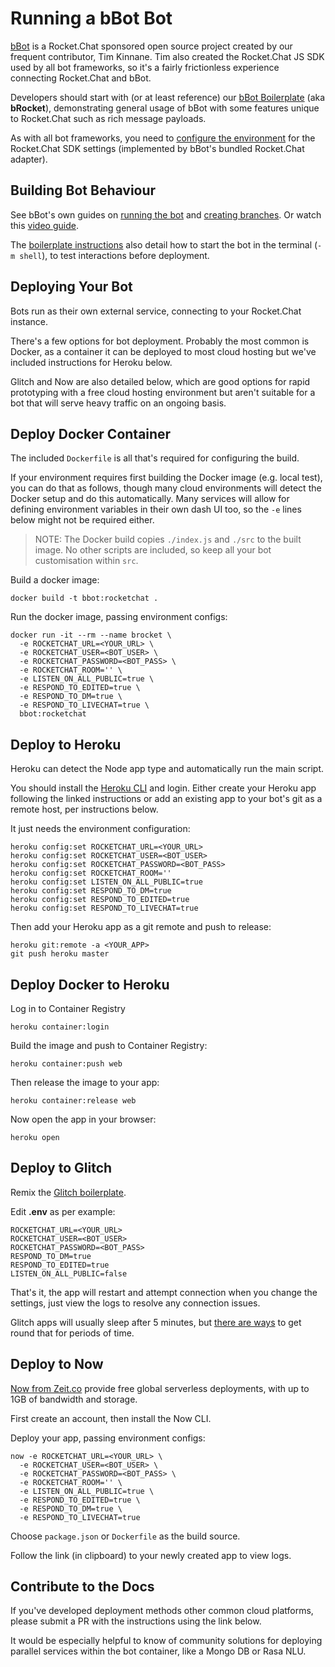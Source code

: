 # Running a bBot Bot

[bBot](http://bbot.chat) is a Rocket.Chat sponsored open source project created by our frequent contributor, Tim Kinnane. Tim also created the Rocket.Chat JS SDK used by all bot frameworks, so it's a fairly frictionless experience connecting Rocket.Chat and bBot.

Developers should start with \(or at least reference\) our [bBot Boilerplate](https://github.com/Amazebot/bbot-rocketchat-boilerplate) \(aka **bRocket**\), demonstrating general usage of bBot with some features unique to Rocket.Chat such as rich message payloads.

As with all bot frameworks, you need to [configure the environment](../configure-bot-environment.md) for the Rocket.Chat SDK settings \(implemented by bBot's bundled Rocket.Chat adapter\).

## Building Bot Behaviour

See bBot's own guides on [running the bot](http://bbot.chat/docs/core) and [creating branches](http://bbot.chat/docs/path). Or watch this [video guide](https://www.youtube.com/watch?v=vhRVFBiwJEA).

The [boilerplate instructions](https://github.com/Amazebot/bbot-rocketchat-boilerplate) also detail how to start the bot in the terminal \(`-m shell`\), to test interactions before deployment.

## Deploying Your Bot

Bots run as their own external service, connecting to your Rocket.Chat instance.

There's a few options for bot deployment. Probably the most common is Docker, as a container it can be deployed to most cloud hosting but we've included instructions for Heroku below.

Glitch and Now are also detailed below, which are good options for rapid prototyping with a free cloud hosting environment but aren't suitable for a bot that will serve heavy traffic on an ongoing basis.

## Deploy Docker Container

The included `Dockerfile` is all that's required for configuring the build.

If your environment requires first building the Docker image \(e.g. local test\), you can do that as follows, though many cloud environments will detect the Docker setup and do this automatically. Many services will allow for defining environment variables in their own dash UI too, so the `-e` lines below might not be required either.

> NOTE: The Docker build copies `./index.js` and `./src` to the built image. No other scripts are included, so keep all your bot customisation within `src`.

Build a docker image:

```text
docker build -t bbot:rocketchat .
```

Run the docker image, passing environment configs:

```text
docker run -it --rm --name brocket \
  -e ROCKETCHAT_URL=<YOUR_URL> \
  -e ROCKETCHAT_USER=<BOT_USER> \
  -e ROCKETCHAT_PASSWORD=<BOT_PASS> \
  -e ROCKETCHAT_ROOM='' \
  -e LISTEN_ON_ALL_PUBLIC=true \
  -e RESPOND_TO_EDITED=true \
  -e RESPOND_TO_DM=true \
  -e RESPOND_TO_LIVECHAT=true \
  bbot:rocketchat
```

## Deploy to Heroku

Heroku can detect the Node app type and automatically run the main script.

You should install the [Heroku CLI](https://devcenter.heroku.com/articles/heroku-cli) and login. Either create your Heroku app following the linked instructions or add an existing app to your bot's git as a remote host, per instructions below.

It just needs the environment configuration:

```text
heroku config:set ROCKETCHAT_URL=<YOUR_URL>
heroku config:set ROCKETCHAT_USER=<BOT_USER>
heroku config:set ROCKETCHAT_PASSWORD=<BOT_PASS>
heroku config:set ROCKETCHAT_ROOM=''
heroku config:set LISTEN_ON_ALL_PUBLIC=true
heroku config:set RESPOND_TO_DM=true
heroku config:set RESPOND_TO_EDITED=true
heroku config:set RESPOND_TO_LIVECHAT=true
```

Then add your Heroku app as a git remote and push to release:

```text
heroku git:remote -a <YOUR_APP>
git push heroku master
```

## Deploy Docker to Heroku

Log in to Container Registry

```text
heroku container:login
```

Build the image and push to Container Registry:

```text
heroku container:push web
```

Then release the image to your app:

```text
heroku container:release web
```

Now open the app in your browser:

```text
heroku open
```

## Deploy to Glitch

Remix the [Glitch boilerplate](https://glitch.com/edit/#!/remix/bbot-rocketchat-boilerplate).

Edit **.env** as per example:

```text
ROCKETCHAT_URL=<YOUR_URL>
ROCKETCHAT_USER=<BOT_USER>
ROCKETCHAT_PASSWORD=<BOT_PASS>
RESPOND_TO_DM=true
RESPOND_TO_EDITED=true
LISTEN_ON_ALL_PUBLIC=false
```

That's it, the app will restart and attempt connection when you change the settings, just view the logs to resolve any connection issues.

Glitch apps will usually sleep after 5 minutes, but [there are ways](https://support.glitch.com/t/not-letting-the-app-go-down/2000/13) to get round that for periods of time.

## Deploy to Now

[Now from Zeit.co](https://zeit.co/now) provide free global serverless deployments, with up to 1GB of bandwidth and storage.

First create an account, then install the Now CLI.

Deploy your app, passing environment configs:

```text
now -e ROCKETCHAT_URL=<YOUR_URL> \
  -e ROCKETCHAT_USER=<BOT_USER> \
  -e ROCKETCHAT_PASSWORD=<BOT_PASS> \
  -e ROCKETCHAT_ROOM='' \
  -e LISTEN_ON_ALL_PUBLIC=true \
  -e RESPOND_TO_EDITED=true \
  -e RESPOND_TO_DM=true \
  -e RESPOND_TO_LIVECHAT=true
```

Choose `package.json` or `Dockerfile` as the build source.

Follow the link \(in clipboard\) to your newly created app to view logs.

## Contribute to the Docs

If you've developed deployment methods other common cloud platforms, please submit a PR with the instructions using the link below.

It would be especially helpful to know of community solutions for deploying parallel services within the bot container, like a Mongo DB or Rasa NLU.


